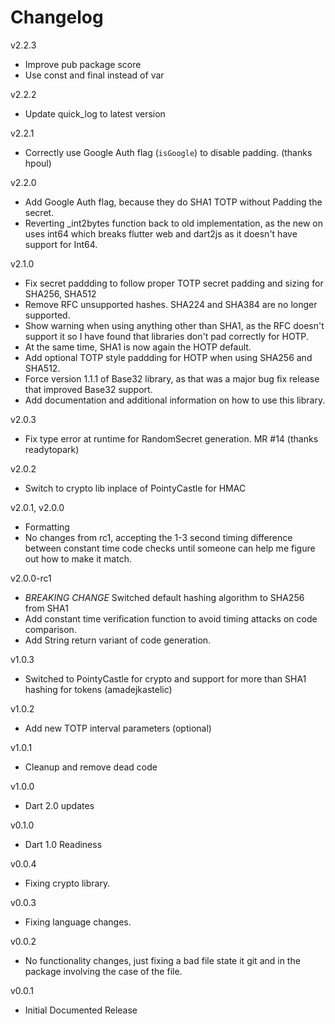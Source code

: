 # Changelog

v2.2.3
- Improve pub package score
- Use const and final instead of var

v2.2.2
- Update quick_log to latest version

v2.2.1
- Correctly use Google Auth flag (`isGoogle`) to disable padding. (thanks hpoul)

v2.2.0
- Add Google Auth flag, because they do SHA1 TOTP without Padding the secret.
- Reverting _int2bytes function back to old implementation, as the new on uses int64 which breaks flutter web and dart2js as it doesn't have support for Int64.

v2.1.0
- Fix secret paddding to follow proper TOTP secret padding and sizing for SHA256, SHA512
- Remove RFC unsupported hashes. SHA224 and SHA384 are no longer supported.
- Show warning when using anything other than SHA1, as the RFC doesn't support it so I have found that libraries don't pad correctly for HOTP.
- At the same time, SHA1 is now again the HOTP default.
- Add optional TOTP style paddding for HOTP when using SHA256 and SHA512.
- Force version 1.1.1 of Base32 library, as that was a major bug fix release that improved Base32 support.
- Add documentation and additional information on how to use this library.

v2.0.3

- Fix type error at runtime for RandomSecret generation. MR #14 (thanks readytopark)

v2.0.2

- Switch to crypto lib inplace of PointyCastle for HMAC

v2.0.1, v2.0.0

- Formatting
- No changes from rc1, accepting the 1-3 second timing difference between constant time code checks until someone can help me figure out how to make it match.

v2.0.0-rc1

- *BREAKING CHANGE* Switched default hashing algorithm to SHA256 from SHA1
- Add constant time verification function to avoid timing attacks on code comparison.
- Add String return variant of code generation.

v1.0.3

- Switched to PointyCastle for crypto and support for more than SHA1 hashing for tokens (amadejkastelic)

v1.0.2

- Add new TOTP interval parameters (optional)

v1.0.1

- Cleanup and remove dead code

v1.0.0

- Dart 2.0 updates

v0.1.0

- Dart 1.0 Readiness

v0.0.4

- Fixing crypto library.

v0.0.3

- Fixing language changes.

v0.0.2

- No functionality changes, just fixing a bad file state it git and in the package involving the case of the file.

v0.0.1

- Initial Documented Release
